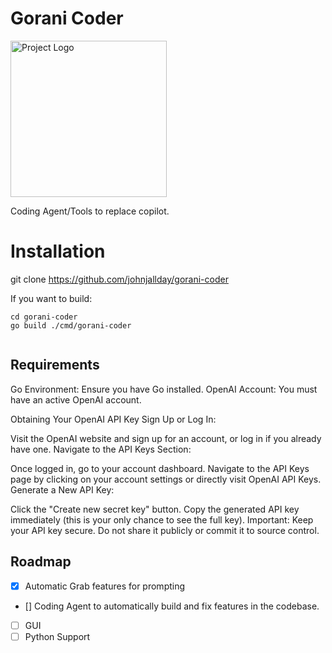 # Gorani Coder

<img src="docs/logo.png" alt="Project Logo" width="250">

Coding Agent/Tools to replace copilot.
# Installation

git clone <https://github.com/johnjallday/gorani-coder>

If you want to build:

```shell
cd gorani-coder
go build ./cmd/gorani-coder


```


## Requirements

Go Environment: Ensure you have Go installed.
OpenAI Account: You must have an active OpenAI account.

Obtaining Your OpenAI API Key
Sign Up or Log In:

Visit the OpenAI website and sign up for an account, or log in if you already have one.
Navigate to the API Keys Section:

Once logged in, go to your account dashboard.
Navigate to the API Keys page by clicking on your account settings or directly visit OpenAI API Keys.
Generate a New API Key:

Click the "Create new secret key" button.
Copy the generated API key immediately (this is your only chance to see the full key).
Important: Keep your API key secure. Do not share it publicly or commit it to source control.


## Roadmap

- [x] Automatic Grab features for prompting
- [] Coding Agent to automatically build and fix features in the codebase.
- [ ] GUI
- [ ] Python Support
